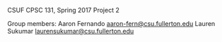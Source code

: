 CSUF CPSC 131, Spring 2017
Project 2

Group members:
Aaron Fernando aaron-fern@csu.fullerton.edu  Lauren Sukumar laurensukumar@csu.fullerton.edu
